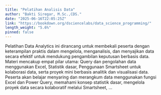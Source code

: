 ```yaml
---
title: "Pelatihan Analisis Data"
author: "Bakti Siregar, M.Sc.,CDS."
date: "2025-06-16T22:05:25Z"
link: "https://bookdown.org/dsciencelabs/data_science_programming/"
length_weight: "5.6%"
pinned: false
---
```


Pelatihan Data Analytics ini dirancang untuk membekali peserta dengan keterampilan praktis dalam mengelola, menganalisis, dan menyajikan data secara efektif untuk mendukung pengambilan keputusan berbasis data. Materi mencakup empat pilar utama: Query dan pengolahan data menggunakan Excel, Statistik dasar, Penggunaan Smartsheet untuk kolaborasi data, serta proyek mini berbasis analitik dan visualisasi data. Peserta akan belajar menyaring dan merangkum data menggunakan fungsi Excel dan Power Query, memahami konsep statistik dasar, mengelola proyek data secara kolaboratif melalui Smartsheet, ...
